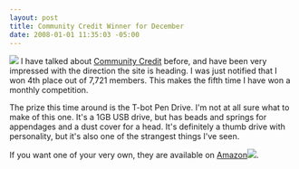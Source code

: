```yaml
---
layout: post
title: Community Credit Winner for December
date: 2008-01-01 11:35:03 -05:00
---
```


[![](http://gwb.blob.core.windows.net/sdorman/WindowsLiveWriter/CommunityCreditWinnerforDecember_9EE4/P15903_thumb_1.jpg)](http://gwb.blob.core.windows.net/sdorman/WindowsLiveWriter/CommunityCreditWinnerforDecember_9EE4/P15903_5.jpg) I have talked about [Community Credit](http://geekswithblogs.net/sdorman/category/6304.aspx) before, and have been very impressed with the direction the site is heading. I was just notified that I won 4th place out of 7,721 members. This makes the fifth time I have won a monthly competition. 

The prize this time around is the T-bot Pen Drive. I'm not at all sure what to make of this one. It's a 1GB USB drive, but has beads and springs for appendages and a dust cover for a head. It's definitely a thumb drive with personality, but it's also one of the strangest things I've seen.

If you want one of your very own, they are available on [Amazon](http://www.amazon.com/gp/redirect.html?ie=UTF8&location=http%3A%2F%2Fwww.amazon.com%2FT-Bot-Pen-Drive-1GB-Blue%2Fdp%2FB000ZD21KE&tag=scotdorm-20&linkCode=ur2&camp=1789&creative=9325)![](http://www.assoc-amazon.com/e/ir?t=scotdorm-20&l=ur2&o=1).
